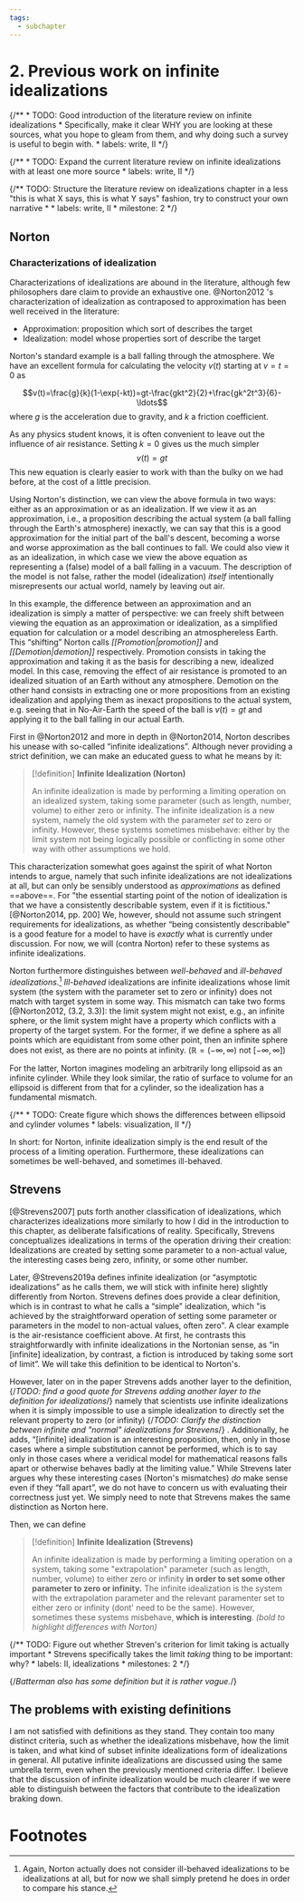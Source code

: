 ```yaml
---
tags:
  - subchapter
---
```

# 2. Previous work on infinite idealizations



{/**
	* TODO: Good introduction of the literature review on infinite idealizations
	* Specifically, make it clear WHY you are looking at these sources, what you hope to gleam from them, and why doing such a survey is useful to begin with.
	* labels: write, II
	*/}

	

{/**
	* TODO: Expand the current literature review on infinite idealizations with at least one more source
	* labels: write, II
	*/}

{/** TODO: Structure the literature review on idealizations chapter in a less "this is what X says, this is what Y says" fashion, try to construct your own narrative 
    * 
    * labels: write, II
    * milestone: 2
    */} 


## Norton

### Characterizations of idealization

Characterizations of idealizations are abound in the literature, although few philosophers dare claim to provide an exhaustive one. @Norton2012 's characterization of idealization as contraposed to approximation has been well received in the literature:

- Approximation: proposition which sort of describes the target
- Idealization: model whose properties sort of describe the target

Norton's standard example is a ball falling through the atmosphere. We have an excellent formula for calculating the velocity $v(t)$ starting at $v=t=0$ as

$$v(t)=\frac{g}{k}(1-\exp(-kt))=gt-\frac{gkt^2}{2}+\frac{gk^2t^3}{6}-\ldots$$
where $g$ is the acceleration due to gravity, and $k$ a friction coefficient.

As any physics student knows, it is often convenient to leave out the influence of air resistance. Setting $k=0$ gives us the much simpler $$v(t)=gt$$ 
This new equation is clearly easier to work with than the bulky on we had before, at the cost of a little precision.

Using Norton's distinction, we can view the above formula in two ways: either as an approximation or as an idealization. If we view it as an approximation, i.e., a proposition describing the actual system (a ball falling through the Earth's atmosphere) inexactly, we can say that this is a good approximation for the initial part of the ball's descent, becoming a worse and worse approximation as the ball continues to fall. We could also view it as an idealization, in which case we view the above equation as representing a (false) model of a ball falling in a vacuum. The description of the model is not false, rather the model (idealization) *itself* intentionally misrepresents our actual world, namely by leaving out air.

In this example, the difference between an approximation and an idealization is simply a matter of perspective: we can freely shift between viewing the equation as an approximation or idealization, as a simplified equation for calculation or a model describing an atmosphereless Earth. This “shifting” Norton calls *[[Promotion|promotion]]* and *[[Demotion|demotion]]* respectively. Promotion consists in taking the approximation and taking it as the basis for describing a new, idealized model. In this case, removing the effect of air resistance is promoted to an idealized situation of an Earth without any atmosphere.  Demotion on the other hand consists in extracting one or more propositions from an existing idealization and applying them as inexact propositions to the actual system, e.g. seeing that in No-Air-Earth the speed of the ball is $v(t)=gt$ and applying it to the ball falling in our actual Earth. 

First in @Norton2012 and more in depth in @Norton2014, Norton describes his unease with so-called “infinite idealizations”. Although never providing a strict definition, we can make an educated guess to what he means by it:

>[!definition] **Infinite Idealization (Norton)**
>
> An infinite idealization is made by performing a limiting operation on an idealized system, taking some parameter (such as length, number, volume) to either zero or infinity. The infinite idealization is a new system, namely the old system with the parameter _set_ to zero or infinity. However, these systems sometimes misbehave: either by the limit system not being logically possible or conflicting in some other way with other assumptions we hold.

This characterization somewhat goes against the spirit of what Norton intends to argue, namely that such infinite idealizations are not idealizations at all, but can only be sensibly understood as _approximations_ as defined ==above==. For "the essential starting point of the notion of idealization is that we have a consistently describable system, even if it is fictitious." [@Norton2014, pp. 200]  We, however, should not assume such stringent requirements for idealizations, as whether “being consistently describable” is a good feature for a model to have is *exactly* what is currently under discussion. For now, we will (contra Norton) refer to these systems as infinite idealizations.

Norton furthermore distinguishes between _well-behaved_ and _ill-behaved idealizations_.[^well-behaved] _Ill-behaved_ idealizations are infinite idealizations whose limit system (the system with the parameter set to zero or infinity) does not match with target system in some way. This mismatch can take two forms [@Norton2012, (3.2, 3.3)]: the limit system might not exist, e.g., an infinite sphere, or the limit system might have a property which conflicts with a property of the target system. For the former, if we define a sphere as all points which are equidistant from some other point, then an infinite sphere does not exist, as there are no points at infinity. ($\mathbb{R}=(-\infty, \infty)$ not $[-\infty,\infty]$) 

<div><Slider/></div>


For the latter, Norton imagines modeling an arbitrarily long ellipsoid as an infinite cylinder. While they look similar, the ratio of surface to volume for an ellipsoid is different from that for a cylinder, so the idealization has a fundamental mismatch.




{/**
	* TODO: Create figure which shows the differences between ellipsoid and cylinder volumes
	* labels: visualization, II
*/}


In short: for Norton, infinite idealization simply is the end result of the process of a limiting operation. Furthermore, these idealizations can sometimes be well-behaved, and sometimes ill-behaved.

## Strevens

[@Strevens2007] puts forth another classification of idealizations, which characterizes idealizations more similarly to how I did in the introduction to this chapter, as deliberate falsifications of reality. Specifically, Strevens conceptualizes idealizations in terms of the operation driving their creation: Idealizations are created by setting some parameter to a non-actual value, the interesting cases being zero, infinity, or some other number.

Later, @Strevens2019a defines infinite idealization (or “asymptotic idealizations” as he calls them, we will stick with infinite here) slightly differently from Norton. Strevens defines does provide a clear definition, which is in contrast to what he calls a “simple” idealization, which "is achieved by the straightforward operation of setting some parameter or parameters in the model to non-actual values, often zero". A clear example is the air-resistance coefficient above. At first, he contrasts this straightforwardly with infinite idealizations in the Nortonian sense, as “in \[infinite\] idealization, by contrast, a fiction is introduced by taking some sort of limit”. We will take this definition to be identical to Norton's.

However, later on in the paper Strevens adds another layer to the definition, 
{/*TODO: find a good quote for Strevens adding another layer to the definition for idealizations*/}
 namely that scientists use infinite idealizations when it is simply impossible to use a simple idealization to directly set the relevant property to zero (or infinity) 
{/*TODO: Clarify the distinction between infinite and "normal" idealizations for Strevens*/}
. Additionally, he adds, “\[infinite\] idealization is an interesting proposition, then, only in those cases where a simple substitution cannot be performed, which is to say only in those cases where a veridical model for mathematical reasons falls apart or otherwise behaves badly at the limiting value.” While Strevens later argues why these interesting cases (Norton's mismatches) _do_ make sense even if they “fall apart”, we do not have to concern us with evaluating their correctness just yet. We simply need to note that Strevens makes the same distinction as Norton here. 

Then, we can define

>[!definition] **Infinite Idealization (Strevens)**
> 
> An infinite idealization is made by performing a limiting operation on a system, taking some "extrapolation" parameter (such as length, number, volume) to either zero or infinity **in order to set some other parameter to zero or infinity.** The infinite idealization is the system with the extrapolation parameter and the relevant paramenter set to either zero or infinity (dont' need to be the same). However, sometimes these systems misbehave, **which is interesting**.
_(bold to highlight differences with Norton)_

{/** TODO: Figure out whether Streven's criterion for limit taking is actually important 
    * Strevens specifically takes the limit *taking* thing to be important: why?
    * labels: II, idealizations
    * milestones: 2
    */} 


{/*Batterman also has some definition but it is rather vague.*/}


## The problems with existing definitions

I am not satisfied with definitions as they stand. They contain too many distinct criteria, such as whether the idealizations misbehave, how the limit is taken, and what kind of subset infinite idealizations form of idealizations in general. All putative infinite idealizations are discussed using the same umbrella term, even when the previously mentioned criteria differ. I believe that the discussion of infinite idealization would be much clearer if we were able to distinguish between the factors that contribute to the idealization braking down.

# Footnotes
[^well-behaved]: Again, Norton actually does not consider ill-behaved idealizations to be idealizations at all, but for now we shall simply pretend he does in order to compare his stance.
